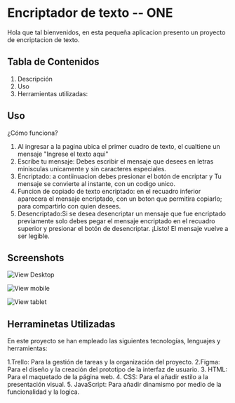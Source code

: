 # Encriptador de texto -- ONE

Hola que tal bienvenidos, en esta pequeña aplicacion presento un proyecto de encriptacion de texto.

## Tabla de Contenidos
1. Descripción
2. Uso
3. Herramientas utilizadas:

## Uso
¿Cómo funciona?
1. Al ingresar a la pagina ubica el primer cuadro de texto, el cualtiene un mensaje "Ingrese el texto aqui"
2. Escribe tu mensaje: Debes escribir el mensaje que desees en letras minisculas unicamente y sin caracteres especiales.
3. Encriptado: a contiinuacion debes presionar el botón de encriptar y Tu mensaje se convierte al instante, con un codigo unico. 
4. Funcion de copiado de texto encriptado: en el recuadro inferior aparecera el mensaje encriptado, con un boton que permitira copiarlo; para compartirlo con quien desees.
5. Desencriptado:Si se desea desencriptar un mensaje que fue encriptado previamente solo debes pegar el mensaje encriptado en el recuadro superior y presionar el botón de desencriptar. ¡Listo! El mensaje vuelve a ser legible.

## Screenshots

![View Desktop]()

![View mobile]()

![View tablet]()


## Herraminetas Utilizadas
En este proyecto se han empleado las siguientes tecnologías, lenguajes y herramientas:

1.Trello: Para la gestión de tareas y la organización del proyecto.
2.Figma: Para el diseño y la creación del prototipo de la interfaz de usuario.
3. HTML: Para el maquetado de la página web.
4. CSS: Para el añadir estilo a la presentación visual.
5. JavaScript: Para añadir dinamismo por medio de la funcionalidad y la logica.
 

